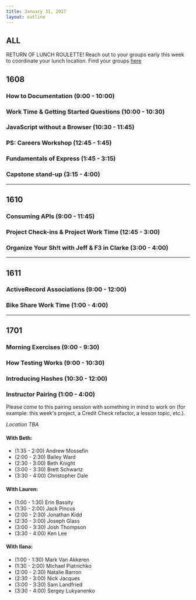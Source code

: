 ```yaml
---
title: January 31, 2017
layout: outline
---
```


## ALL
RETURN OF LUNCH ROULETTE!  Reach out to your groups early this week to coordinate your lunch location.  Find your groups [here](https://github.com/turingschool/interdisciplinary-planning/blob/master/groups/20170203.markdown)

## 1608

### How to Documentation (9:00 - 10:00)

### Work Time & Getting Started Questions (10:00 - 10:30)

### JavaScript without a Browser (10:30 - 11:45)

### PS: Careers Workshop (12:45 - 1:45)

### Fundamentals of Express (1:45 - 3:15)

### Capstone stand-up (3:15 - 4:00)

***

## 1610

### Consuming APIs (9:00 - 11:45)

### Project Check-ins & Project Work Time (12:45 - 3:00)

### Organize Your Sh!t with Jeff & F3 in Clarke (3:00 - 4:00)

***

## 1611

### ActiveRecord Associations (9:00 - 12:00)

### Bike Share Work Time (1:00 - 4:00)

***

## 1701

### Morning Exercises (9:00 - 9:30)

### How Testing Works (9:00 - 10:30)

### Introducing Hashes (10:30 - 12:00)

### Instructor Pairing (1:00 - 4:00)

Please come to this pairing session with something in mind to work on (for example: this week's project, a Credit Check refactor, a lesson topic, etc.).

_Location TBA_

#### With Beth:

*   (1:35 - 2:00) Andrew Mossefin
*   (2:00 - 2:30) Bailey Ward
*   (2:30 - 3:00) Beth Knight
*   (3:00 - 3:30) Brett Schwartz
*   (3:30 - 4:00) Christopher Dale
<!-- *   (2:00 - 2:10) Colleen Ward
*   (2:10 - 2:20) Craig Ness
*   (2:30 - 2:40) Danny Radden
*   (2:40 - 2:50) Riley Thompson
*   (2:50 - 3:00) Diana Whalen -->

#### With Lauren:

*   (1:00 - 1:30) Erin Bassity
*   (1:30 - 2:00) Jack Pincus
*   (2:00 - 2:30) Jonathan Kidd
*   (2:30 - 3:00) Joseph Glass
*   (3:00 - 3:30) Josh Thompson
*   (3:30 - 4:00) Ken Lee
<!--
*   (2:10 - 2:20) Lauren Oliveri
*   (2:30 - 2:40) Marc Fidelman
*   (2:40 - 2:50) Maria Stenquist
*   (2:50 - 3:00) Mark Stover -->

#### With Ilana:

*   (1:00 - 1:30) Mark Van Akkeren
*   (1:30 - 2:00) Michael Piatnichko
*   (2:00 - 2:30) Natalie Barron
*   (2:30 - 3:00) Nick Jacques
*   (3:00 - 3:30) Sam Landfried
*   (3:30 - 4:00) Sergey Lukyanenko
<!--
*   (2:10 - 2:20) Seth Moser
*   (2:30 - 2:40) Stephanie Bentley
*   (2:40 - 2:50) Victoria Vasys
*   (2:50 - 3:00) Yohanan Girma Assefa -->
